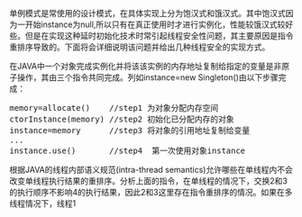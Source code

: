 单例模式是常使用的设计模式，在具体实现上分为饱汉式和饿汉式。其中饱汉式因为一开始instance为null,所以只有在真正使用时才进行实例化，性能较饿汉式较好
些。但是在实现这种延时初始化技术时常引起线程安全性问题，其主要原因是指令重排序导致的。下面将会详细说明该问题并给出几种线程安全的实现方式。

在JAVA中一个对象完成实例化并将该该实例的内存地址复制给指定的变量是非原子操作，其由三个指令共同完成。列如instance=new Singleton()由以下步骤完成：
<pre>
memory=allocate()    //step1 为对象分配内存空间
ctorInstance(memory) //step2 初始化已分配内存的对象
instance=memory      //step3 将对象的引用地址复制给变量
...
instance.use()       //step4  第一次使用对象instance
</pre>

根据JAVA的线程内部语义规范(intra-thread semantics)允许哪些在单线程内不会改变单线程执行结果的重排序。分析上面的指令，在单线程的情况下，交换2和3
的执行顺序不影响4的执行结果，因此2和3这里存在指令重排序的情况。如果在多线程情况下，线程1
